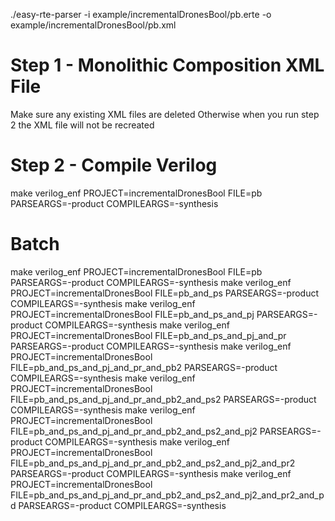 ./easy-rte-parser -i example/incrementalDronesBool/pb.erte -o example/incrementalDronesBool/pb.xml


# Step 1 - Monolithic Composition XML File
Make sure any existing XML files are deleted
Otherwise when you run step 2 the XML file will not be recreated

# Step 2 - Compile Verilog
make verilog_enf PROJECT=incrementalDronesBool FILE=pb PARSEARGS=-product COMPILEARGS=-synthesis

# Batch
make verilog_enf PROJECT=incrementalDronesBool FILE=pb PARSEARGS=-product COMPILEARGS=-synthesis
make verilog_enf PROJECT=incrementalDronesBool FILE=pb_and_ps PARSEARGS=-product COMPILEARGS=-synthesis
make verilog_enf PROJECT=incrementalDronesBool FILE=pb_and_ps_and_pj PARSEARGS=-product COMPILEARGS=-synthesis
make verilog_enf PROJECT=incrementalDronesBool FILE=pb_and_ps_and_pj_and_pr PARSEARGS=-product COMPILEARGS=-synthesis
make verilog_enf PROJECT=incrementalDronesBool FILE=pb_and_ps_and_pj_and_pr_and_pb2 PARSEARGS=-product COMPILEARGS=-synthesis
make verilog_enf PROJECT=incrementalDronesBool FILE=pb_and_ps_and_pj_and_pr_and_pb2_and_ps2 PARSEARGS=-product COMPILEARGS=-synthesis
make verilog_enf PROJECT=incrementalDronesBool FILE=pb_and_ps_and_pj_and_pr_and_pb2_and_ps2_and_pj2 PARSEARGS=-product COMPILEARGS=-synthesis
make verilog_enf PROJECT=incrementalDronesBool FILE=pb_and_ps_and_pj_and_pr_and_pb2_and_ps2_and_pj2_and_pr2 PARSEARGS=-product COMPILEARGS=-synthesis
make verilog_enf PROJECT=incrementalDronesBool FILE=pb_and_ps_and_pj_and_pr_and_pb2_and_ps2_and_pj2_and_pr2_and_pd PARSEARGS=-product COMPILEARGS=-synthesis
